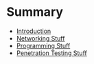 # Summary

* [Introduction](README.md)
* [Networking Stuff](chapter1.md)
* [Programming Stuff](programming-stuff.md)
* [Penetration Testing Stuff](penetration-testing-stuff.md)

